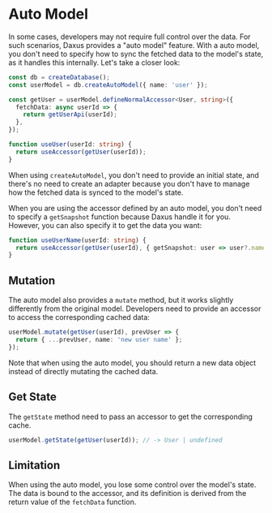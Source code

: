 # Auto Model

In some cases, developers may not require full control over the data. For such scenarios, Daxus provides a "auto model" feature. With a auto model, you don't need to specify how to sync the fetched data to the model's state, as it handles this internally. Let's take a closer look:

```ts
const db = createDatabase();
const userModel = db.createAutoModel({ name: 'user' });

const getUser = userModel.defineNormalAccessor<User, string>({
  fetchData: async userId => {
    return getUserApi(userId);
  },
});

function useUser(userId: string) {
  return useAccessor(getUser(userId));
}
```

When using `createAutoModel`, you don't need to provide an initial state, and there's no need to create an adapter because you don't have to manage how the fetched data is synced to the model's state.

When you are using the accessor defined by an auto model, you don't need to specify a `getSnapshot` function because Daxus handle it for you. However, you can also specify it to get the data you want:

```ts
function useUserName(userId: string) {
  return useAccessor(getUser(userId), { getSnapshot: user => user?.name });
}
```

## Mutation

The auto model also provides a `mutate` method, but it works slightly differently from the original model. Developers need to provide an accessor to access the corresponding cached data:

```ts
userModel.mutate(getUser(userId), prevUser => {
  return { ...prevUser, name: 'new user name' };
});
```

Note that when using the auto model, you should return a new data object instead of directly mutating the cached data.

## Get State

The `getState` method need to pass an accessor to get the corresponding cache.

```ts
userModel.getState(getUser(userId)); // -> User | undefined
```

## Limitation

When using the auto model, you lose some control over the model's state. The data is bound to the accessor, and its definition is derived from the return value of the `fetchData` function.
